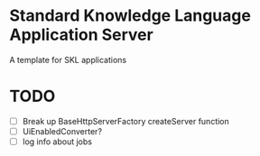 # Standard Knowledge Language Application Server

A template for SKL applications

# TODO
 - [ ] Break up BaseHttpServerFactory createServer function
 - [ ] UiEnabledConverter?
 - [ ] log info about jobs
